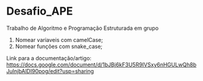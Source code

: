 # Desafio_APE
Trabalho de Algoritmo e Programação Estruturada em grupo
1. Nomear variaveis com camelCase;
2. Nomear funções com snake_case;

Link para a documentação/artigo: https://docs.google.com/document/d/1bJBj6kF3U5R9IVSxy6nHGULwQh8bJuInjbAlDI90pog/edit?usp=sharing
